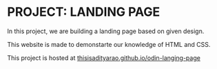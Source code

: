 # PROJECT: LANDING PAGE

In this project, we are building a landing page based on given design.

This website is made to demonstarte our knowledge of HTML and CSS.

This project is hosted at [thisisadityarao.github.io/odin-langing-page](https://thisisadityarao.github.io/odin-langing-page/)
